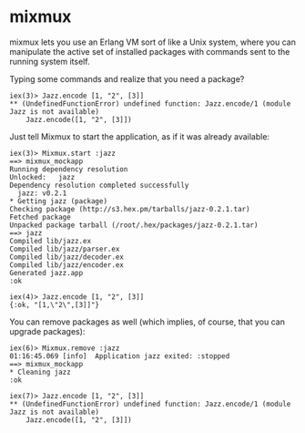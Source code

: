 mixmux
======

mixmux lets you use an Erlang VM sort of like a Unix system, where you can manipulate the active set of installed packages with commands sent to the running system itself.

Typing some commands and realize that you need a package?

    iex(3)> Jazz.encode [1, "2", [3]]
    ** (UndefinedFunctionError) undefined function: Jazz.encode/1 (module Jazz is not available)
        Jazz.encode([1, "2", [3]])

Just tell Mixmux to start the application, as if it was already available:

    iex(3)> Mixmux.start :jazz
    ==> mixmux_mockapp
    Running dependency resolution
    Unlocked:   jazz
    Dependency resolution completed successfully
      jazz: v0.2.1
    * Getting jazz (package)
    Checking package (http://s3.hex.pm/tarballs/jazz-0.2.1.tar)
    Fetched package
    Unpacked package tarball (/root/.hex/packages/jazz-0.2.1.tar)
    ==> jazz
    Compiled lib/jazz.ex
    Compiled lib/jazz/parser.ex
    Compiled lib/jazz/decoder.ex
    Compiled lib/jazz/encoder.ex
    Generated jazz.app
    :ok
  
    iex(4)> Jazz.encode [1, "2", [3]]
    {:ok, "[1,\"2\",[3]]"}

You can remove packages as well (which implies, of course, that you can upgrade packages):

    iex(6)> Mixmux.remove :jazz
    01:16:45.069 [info]  Application jazz exited: :stopped
    ==> mixmux_mockapp
    * Cleaning jazz
    :ok
    
    iex(7)> Jazz.encode [1, "2", [3]]
    ** (UndefinedFunctionError) undefined function: Jazz.encode/1 (module Jazz is not available)
        Jazz.encode([1, "2", [3]])
